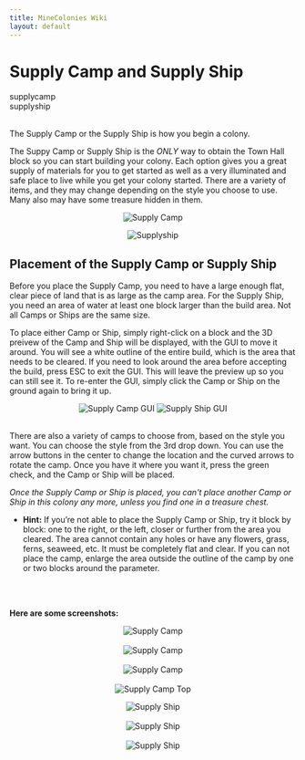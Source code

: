 ```yaml
---
title: MineColonies Wiki
layout: default
---
```

# Supply Camp and Supply Ship

<div class="infobox box text-center">
    <recipe>supplycamp</recipe><br>
    <recipe>supplyship</recipe>
</div>
<br>

The Supply Camp or the Supply Ship is how you begin a colony. 

The Suppy Camp or Supply Ship is the *ONLY* way to obtain the Town Hall block so you can start building your colony. Each option gives you a great supply of materials for you to get started as well as a very illuminated and safe place to live while you get your colony started. There are a variety of items, and they may change depending on the style you choose to use. Many also may have some treasure hidden in them. 

<p style="text-align:center;"><img src="../../assets/images/items/supplycamp.png" alt="Supply Camp"></p>

<p style="text-align:center;"><img src="../../assets/images/items/supplyship1.png" alt="Supplyship"></p>

## Placement of the Supply Camp or Supply Ship

Before you place the Supply Camp, you need to have a large enough flat, clear piece of land that is as large as the camp area. For the Supply Ship, you need an area of water at least one block larger than the build area. Not all Camps or Ships are the same size.

To place either Camp or Ship, simply right-click on a block and the 3D preivew of the Camp and Ship will be displayed, with the GUI to move it around. You will see a white outline of the entire build, which is the area that needs to be cleared. If you need to look around the area before accepting the build, press ESC to exit the GUI. This will leave the preview up so you can still see it. To re-enter the GUI, simply click the Camp or Ship on the ground again to bring it up.

<p style="text-align:center;"><img src="../../assets/images/gui/campgui.png" alt="Supply Camp GUI">
    
<img src="../../assets/images/gui/shipgui.png" alt="Supply Ship GUI">
<br>
<br>
    
<p style="text-align:left;">There are also a variety of camps to choose from, based on the style you want. You can choose the style from the 3rd drop down. You can use the arrow buttons in the center to change the location and the curved arrows to rotate the camp. Once you have it where you want it, press the green check, and the Camp or Ship will be placed. 

*Once the Supply Camp or Ship is placed, you can't place another Camp or Ship in this colony any more, unless you find one in a treasure chest.*

- **Hint:** If you’re not able to place the Supply Camp or Ship, try it block by block: one to the right, or the left, closer or further from the area you cleared. The area cannot contain any holes or have any flowers, grass, ferns, seaweed, etc. It must be completely flat and clear. If you can not place the camp, enlarge the area outside the outline of the camp by one or two blocks around the parameter. 
<br>
<br>


**Here are some screenshots:**

<p style="text-align:center;"><img src="../../assets/images/items/camp4.png" alt="Supply Camp"><br><br>
<img src="../../assets/images/items/camp5.png" alt="Supply Camp"><br><br>
<img src="../../assets/images/items/camp6.png" alt="Supply Camp"><br><br>
<img src="../../assets/images/items/camp1.png" alt="Supply Camp Top"></p>
    
<p style="text-align:center;"><img src="../../assets/images/items/ship1.png" alt="Supply Ship"><br><br>
<img src="../../assets/images/items/ship2.png" alt="Supply Ship"><br><br>
<img src="../../assets/images/items/ship3.png" alt="Supply Ship"><br>

